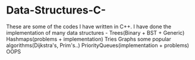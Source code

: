 # Data-Structures-C-
These are some of the codes I have written in C++. I have done the implementation of many data structures - 
Trees(Binary + BST + Generic)
Hashmaps(problems + implementation)
Tries
Graphs
some popular algorithms(Dijkstra's, Prim's..)
PriorityQueues(implementation + problems)
OOPS
